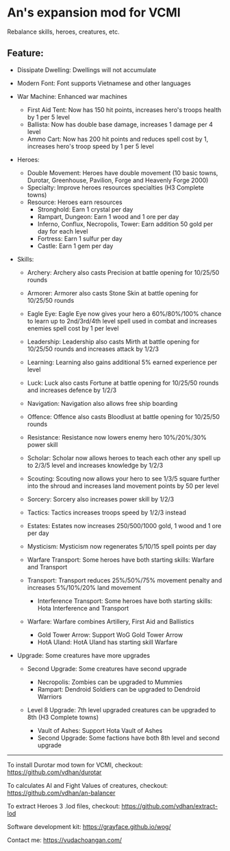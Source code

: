 # An's expansion mod for VCMI

Rebalance skills, heroes, creatures, etc.

## Feature:
- Dissipate Dwelling: Dwellings will not accumulate
- Modern Font: Font supports Vietnamese and other languages
- War Machine: Enhanced war machines
  - First Aid Tent: Now has 150 hit points, increases hero's troops health by 1 per 5 level
  - Ballista: Now has double base damage, increases 1 damage per 4 level
  - Ammo Cart: Now has 200 hit points and reduces spell cost by 1, increases hero's troop speed by 1 per 5 level

- Heroes:
  - Double Movement: Heroes have double movement (10 basic towns, Durotar, Greenhouse, Pavilion, Forge and Heavenly Forge 2000)
  - Specialty: Improve heroes resources specialties (H3 Complete towns)
  - Resource: Heroes earn resources
    - Stronghold: Earn 1 crystal per day
    - Rampart, Dungeon: Earn 1 wood and 1 ore per day
    - Inferno, Conflux, Necropolis, Tower: Earn addition 50 gold per day for each level
    - Fortress: Earn 1 sulfur per day
    - Castle: Earn 1 gem per day

- Skills:
  - Archery: Archery also casts Precision at battle opening for 10/25/50 rounds
  - Armorer: Armorer also casts Stone Skin at battle opening for 10/25/50 rounds
  - Eagle Eye: Eagle Eye now gives your hero a 60%/80%/100% chance to learn up to 2nd/3rd/4th level spell used in combat and increases enemies spell cost by 1 per level
  - Leadership: Leadership also casts Mirth at battle opening for 10/25/50 rounds and increases attack by 1/2/3
  - Learning: Learning also gains additional 5% earned experience per level
  - Luck: Luck also casts Fortune at battle opening for 10/25/50 rounds and increases defence by 1/2/3
  - Navigation: Navigation also allows free ship boarding
  - Offence: Offence also casts Bloodlust at battle opening for 10/25/50 rounds
  - Resistance: Resistance now lowers enemy hero 10%/20%/30% power skill
  - Scholar: Scholar now allows heroes to teach each other any spell up to 2/3/5 level and increases knowledge by 1/2/3
  - Scouting: Scouting now allows your hero to see 1/3/5 square further into the shroud and increases land movement points by 50 per level
  - Sorcery: Sorcery also increases power skill by 1/2/3
  - Tactics: Tactics increases troops speed by 1/2/3 instead
  - Estates: Estates now increases 250/500/1000 gold, 1 wood and 1 ore per day
  - Mysticism: Mysticism now regenerates 5/10/15 spell points per day
  - Warfare Transport: Some heroes have both starting skills: Warfare and Transport
  - Transport: Transport reduces 25%/50%/75% movement penalty and increases 5%/10%/20% land movement
    - Interference Transport: Some heroes have both starting skills: Hota Interference and Transport

  - Warfare: Warfare combines Artillery, First Aid and Ballistics
    - Gold Tower Arrow: Support WoG Gold Tower Arrow
    - HotA Uland: HotA Uland has starting skill Warfare

- Upgrade: Some creatures have more upgrades
  - Second Upgrade: Some creatures have second upgrade
    - Necropolis: Zombies can be upgraded to Mummies
    - Rampart: Dendroid Soldiers can be upgraded to Dendroid Warriors

  - Level 8 Upgrade: 7th level upgraded creatures can be upgraded to 8th (H3 Complete towns)
    - Vault of Ashes: Support Hota Vault of Ashes
    - Second Upgrade: Some factions have both 8th level and second upgrade

---

To install Durotar mod town for VCMI, checkout: https://github.com/vdhan/durotar

To calculates AI and Fight Values of creatures, checkout: https://github.com/vdhan/an-balancer

To extract Heroes 3 .lod files, checkout: https://github.com/vdhan/extract-lod

Software development kit: https://grayface.github.io/wog/

Contact me: https://vudachoangan.com/
